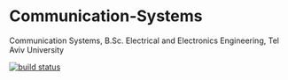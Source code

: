 # Communication-Systems
Communication Systems, B.Sc. Electrical and Electronics Engineering, Tel Aviv University

[![build status](https://gitlab.com/aakashjog/Communication-Systems/badges/master/build.svg)](https://gitlab.com/aakashjog/Communication-Systems/commits/master)